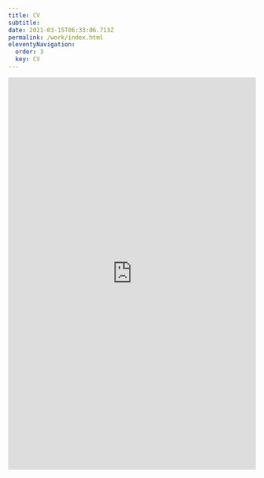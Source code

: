 ```yaml
---
title: CV
subtitle:
date: 2021-03-15T06:33:06.713Z
permalink: /work/index.html
eleventyNavigation:
  order: 3
  key: CV
---
```


<div id="CV">
    <div class="responsive-iframe-container big-container" align="center">
        <iframe src="https://drive.google.com/file/d/0B9ojQ9GM7OsAbmN1SThNa25mRjg/preview"
                style="border-width:0" width="100%" height="800" frameborder="0"></iframe>
    </div>
</div>
